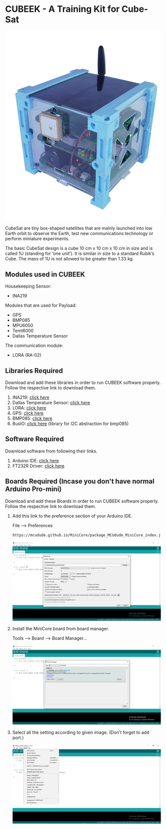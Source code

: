 # CUBEEK - A Training Kit for Cube-Sat
![CUBEEK Image](images/cubeek.png)

CubeSat are tiny box-shaped satellites that are mainly launched into
low Earth orbit to observe the Earth, test new communications
technology or perform miniature experiments.

The basic CubeSat design is a cube 10 cm x 10 cm x 10 cm in size and
is called 1U (standing for ‘one unit’). It is similar in size to a standard
Rubik’s Cube. The mass of 1U is not allowed to be greater than 1.33
kg.

## Modules used in CUBEEK
Housekeeping Sensor:
* INA219

Modules that are used for Payload:
* GPS
* BMP085
* MPU6050
* Temt6000
* Dallas Temperature Sensor

The communication module:
* LORA (RA-02)

## Libraries Required
Download and add these libraries in order to run CUBEEK software properly. Follow the respective link to download them.
1. INA219: [click here](https://github.com/adafruit/Adafruit_INA219)
1. Dallas Temperature Sensor: [click here](https://github.com/milesburton/Arduino-Temperature-Control-Library)
1. LORA: [click here](https://github.com/sandeepmistry/arduino-LoRa)
2. GPS: [click here](https://github.com/mikalhart/TinyGPSPlus.git)
3. BMP085: [click here](https://github.com/adafruit/Adafruit-BMP085-Library.git)
4. BusIO: [click here](https://github.com/adafruit/Adafruit_BusIO) (library for I2C abstraction for bmp085)

## Software Required
Download software from following their links.
1. Arduino IDE: [click here](https://www.arduino.cc/en/software)
2. FT232R Driver: [click here](https://ftdichip.com/drivers/vcp-drivers/)

## Boards Required (Incase you don't have normal Arduino Pro-mini)
Download and add these Boards in order to run CUBEEK software properly. Follow the respective link to download them.
1. Add this link to the preference section of your Arduino IDE.

    File --> Preferences
    ```
    https://mcudude.github.io/MiniCore/package_MCUdude_MiniCore_index.json 
    ```
    ![preference](images/preference_setting_normal.png)
2. Install the MiniCore board from board manager.

    Tools --> Board --> Board Manager...
    
    ![CUBEEK Image](images/minicore_install.png)
3. Select all the setting according to given image. (Don't forget to add port.)

    ![CUBEEK Image](images/minicore_setting.png)